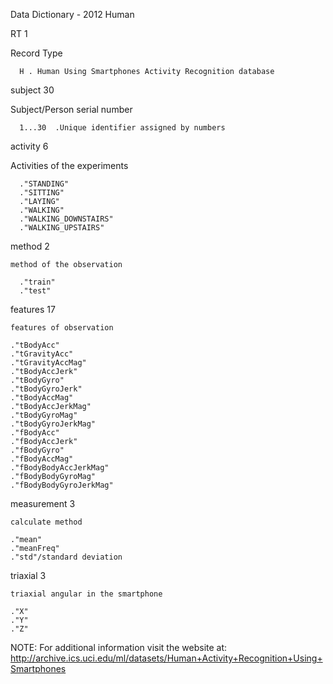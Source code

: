 Data Dictionary - 2012 Human

 RT   1
 
   Record Type
   
      H . Human Using Smartphones Activity Recognition database
      
 subject 30
 
   Subject/Person serial number
   
      1...30  .Unique identifier assigned by numbers
      
 activity 6
 
   Activities of the experiments
   
      ."STANDING"
      ."SITTING"
      ."LAYING"
      ."WALKING"
      ."WALKING_DOWNSTAIRS"
      ."WALKING_UPSTAIRS"
  
  method 2
  
    method of the observation
    
      ."train"
      ."test"
  
  features 17
  
    features of observation
    
    ."tBodyAcc"
    ."tGravityAcc"
    ."tGravityAccMag"
    ."tBodyAccJerk"
    ."tBodyGyro"
    ."tBodyGyroJerk"
    ."tBodyAccMag"
    ."tBodyAccJerkMag"
    ."tBodyGyroMag"
  	."tBodyGyroJerkMag"
  	."fBodyAcc"
  	."fBodyAccJerk"
    ."fBodyGyro"
   	."fBodyAccMag"
  	."fBodyBodyAccJerkMag"
	."fBodyBodyGyroMag"
  	."fBodyBodyGyroJerkMag"

  measurement 3
  
    calculate method
    
    ."mean"
    ."meanFreq"
    ."std"/standard deviation
    
  triaxial 3
  
    triaxial angular in the smartphone
    
    ."X"
    ."Y"
    ."Z"
    
 
  NOTE: For additional information visit the website at: 
  http://archive.ics.uci.edu/ml/datasets/Human+Activity+Recognition+Using+Smartphones

